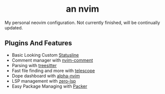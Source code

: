 
<div align="center">
  <h1> an nvim </h1>
  
   <!-- <h1>______________________________/\/\______/\/\____/\/\__________________
___________________________/\/\/\/\____/\/\/\__/\/\___________________
________________________/\/\____/\/\__/\/\/\/\/\/\____________________
_______________________/\/\/\/\/\/\__/\/\__/\/\/\_____________________
______________________/\/\____/\/\__/\/\____/\/\______________________
______________________________________________________________________
_____________/\/\____/\/\__/\/\____/\/\__/\/\/\/\__/\/\______/\/\_________
____________/\/\/\__/\/\__/\/\____/\/\____/\/\____/\/\/\__/\/\/\__________
___________/\/\/\/\/\/\__/\/\____/\/\____/\/\____/\/\/\/\/\/\/\___________
__________/\/\__/\/\/\____/\/\/\/\______/\/\____/\/\__/\__/\/\____________
_________/\/\____/\/\______/\/\______/\/\/\/\__/\/\______/\/\_____________
______________________________________________________________________</h1> -->
</div>



My personal neovim configuration. Not currently finished, will be continually updated.

## Plugins And Features
+ Basic Looking Custom [Statusline](https://github.com/dark-Jedi2108/nvide/tree/main/lua/staline)
+ Comment manager with [nvim-comment](http://github.com/terrortylor/nvim-comment/)
+ Parsing with [treesitter](https://github.com/nvim-treesitter/nvim-treesitter)
+ Fast file finding and more with [telescope](https://github.com/nvim-telescope/telescope.nvim/)
+ Dope dashboard with [alpha-nvim](https://github.com/goolord/alpha-nvim/)
+ LSP management with [zero-lsp](https://github.com/VonHeikemen/lsp-zero.nvim)
+ Easy Package Managing with [Packer](https://github.com/wbthomason/packer.nvim)

